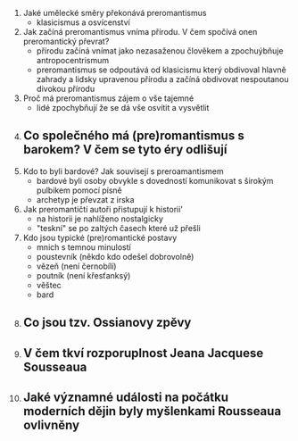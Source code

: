 1. Jaké umělecké směry překonává preromantismus
   - klasicismus a osvícenství
2. Jak začíná preromantismus vníma přírodu. V čem spočívá onen preromantický převrat?
   -  přírodu začíná vnímat jako nezasaženou člověkem a zpochuýbňuje antropocentrismum 
   - preromantismus se odpoutává od klasicismu který obdivoval hlavně zahrady a lidsky upravenou přírodu a začíná obdivovat nespoutanou divokou přírodu
3. Proč má preromantismus zájem o vše tajemné
   - lidé zpochybňují že se dá vše osvítit a vysvětlit
4. Co společného má (pre)romantismus s barokem? V čem se tyto éry odlišují
   - 
5. Kdo to byli bardové? Jak souvisejí s preroamantismem
   - bardové byli osoby obvykle s dovedností komunikovat s širokým pulbikem pomocí písně
   - archetyp je převzat z irska
6. Jak preromantičtí autoři přistupují k historii'
   - na historii je nahlíženo nostalgicky
   - "teskní" se po zaltých časech které už přešli
7. Kdo jsou typické (pre)romantické postavy
   - mnich s temnou minulostí
   - poustevník (někdo kdo odešel dobrovolně)
   - vězeň (není černobílí)
   - poutník (není křesťanksý)
   - věštec
   - bard
8. Co jsou tzv. Ossianovy zpěvy
   - 
9. V čem tkví rozporuplnost Jeana Jacquese Sousseaua
   - 
10. Jaké významné události na počátku moderních dějin byly myšlenkami Rousseaua ovlivněny
    - 